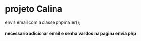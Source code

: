 # projeto Calina
 envia email com a classe  phpmailer();
 #### necessario adicionar email e senha validos na pagina envia.php
  
